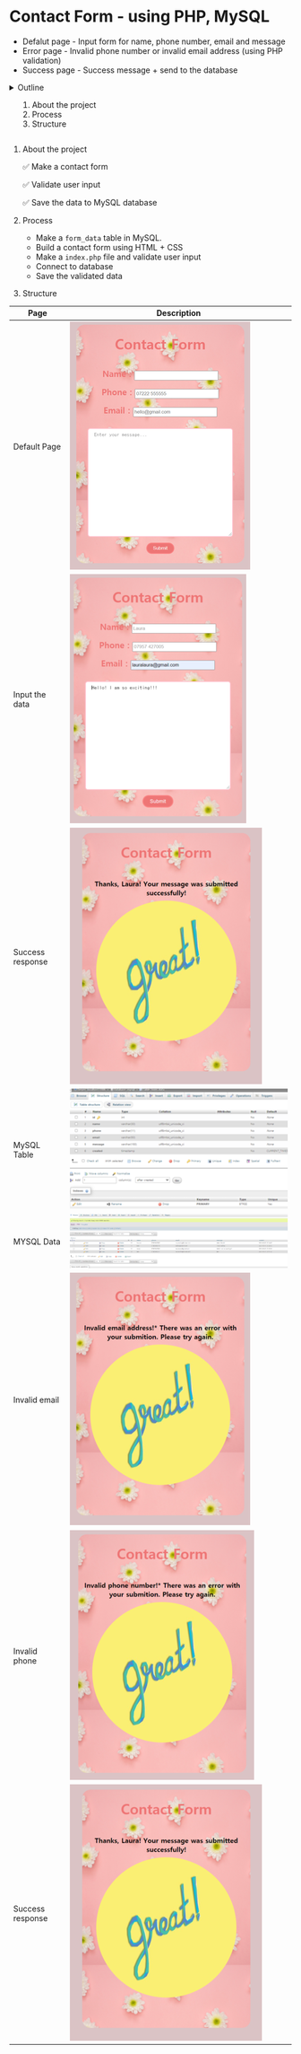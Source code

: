 # Contact Form - using PHP, MySQL

- Defalut page - Input form for name, phone number, email and message
- Error page - Invalid phone number or invalid email address (using PHP validation)
- Success page - Success message + send to the database
<details>
<summary>Outline</summar>

1. About the project
2. Process
3. Structure

</details>

1. About the project

   ✅ Make a contact form

   ✅ Validate user input

   ✅ Save the data to MySQL database

2. Process

   - Make a `form_data` table in MySQL.
   - Build a contact form using HTML + CSS
   - Make a `index.php` file and validate user input
   - Connect to database
   - Save the validated data

3. Structure

| Page             | Description                                       |
| ---------------- | ------------------------------------------------- |
| Default Page     | ![Default page](img/readMe/default.png)<br>       |
| Input the data   | ![Input Page](img/readMe/submit_form.png)<br>     |
| Success response | ![Success page](img/readMe/success_laura.png)<br> |
| MySQL Table      | ![Success page](img/readMe/MySQL_table.png)<br>   |
| MYSQL Data       | ![Success page](img/readMe/MySQL_data.png)<br>    |
| Invalid email    | ![error page](img/readMe/invalid_email.png)<br>   |
| Invalid phone    | ![error page](img/readMe/invalid_phone.png)<br>   |
| Success response | ![Success page](img/readMe/success_laura.png)<br> |
